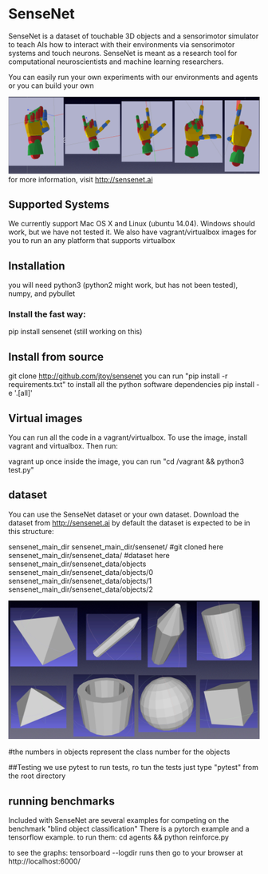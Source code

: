 # SenseNet
SenseNet is a dataset of touchable 3D objects and a sensorimotor simulator to teach AIs how to interact with their environments via sensorimotor systems and touch neurons. SenseNet is meant as a research tool for computational neuroscientists and machine learning researchers. 

You can easily run your own experiments with our environments and agents or you can build your own

![gestures](images/gestures.png?raw=true "gestures")
for more information, visit http://sensenet.ai

## Supported Systems
We currently support Mac OS X and Linux (ubuntu 14.04). Windows should work, but we have not tested it.  We also have vagrant/virtualbox images for you to run an any platform that supports virtualbox

## Installation
you will need python3 (python2 might work, but has not been tested), numpy, and pybullet

### Install the fast way:
pip install sensenet (still working on this)

## Install from source
git clone http://github.com/jtoy/sensenet
you can run "pip install -r requirements.txt" to install all the python software dependencies
pip install -e '.[all]'

## Virtual images
You can run all the code in a vagrant/virtualbox.  To use the image, install vagrant and virtualbox.  Then run:

vagrant up
once inside the image, you can run "cd /vagrant && python3 test.py"

## dataset
You can use the SenseNet dataset or your own dataset.
Download the dataset from http://sensenet.ai
by default the dataset is expected to be in this structure:

sensenet_main_dir
sensenet_main_dir/sensenet/ #git cloned here
sensenet_main_dir/sensenet_data/ #dataset here
sensenet_main_dir/sensenet_data/objects
sensenet_main_dir/sensenet_data/objects/0
sensenet_main_dir/sensenet_data/objects/1
sensenet_main_dir/sensenet_data/objects/2

![dataset](images/dataset.png?raw=true "dataset")

#the numbers in objects represent the class number for the objects


##Testing
we use pytest to run tests, ro tun the tests just type "pytest" from the root directory

## running benchmarks
 
Included with SenseNet are several examples for competing on the benchmark "blind object classification"
There is a pytorch example and a tensorflow example. to run them:
cd agents && python reinforce.py

to see the graphs: tensorboard --logdir runs then go to your browser at http://localhost:6000/
